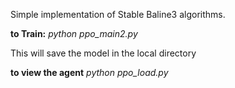 Simple implementation of Stable Baline3 algorithms.

**to Train:**
*python ppo_main2.py*

This will save the model in the local directory

**to view the agent**
*python ppo_load.py*
